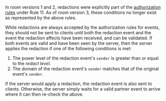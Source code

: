In room versions 1 and 2, redactions were explicitly part of the
[authorization rules](/rooms/v1/#authorization-rules) under Rule 11.
As of room version 3, these conditions no longer exist as represented
by the above rules.

While redactions are always accepted by the authorization rules for
events, they should not be sent to clients until both the redaction
event and the event the redaction affects have been received, and can
be validated. If both events are valid and have been seen by the server,
then the server applies the redaction if one of the following conditions
is met:

1. The power level of the redaction event's `sender` is greater than or
   equal to the *redact level*.
2. The domain of the redaction event's `sender` matches that of the
   original event's `sender`.

If the server would apply a redaction, the redaction event is also sent
to clients. Otherwise, the server simply waits for a valid partner event
to arrive where it can then re-check the above.
